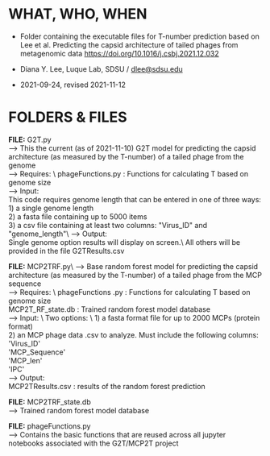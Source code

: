 # WHAT, WHO, WHEN

- Folder containing the executable files for T-number prediction based on Lee et al. Predicting the capsid architecture of tailed phages from metagenomic data https://doi.org/10.1016/j.csbj.2021.12.032

- Diana Y. Lee, Luque Lab, SDSU / dlee@sdsu.edu
- 2021-09-24, revised 2021-11-12


# FOLDERS & FILES

**FILE:** G2T.py\
--> This the current (as of 2021-11-10) G2T model for predicting the capsid architecture (as measured by the T-number) of a tailed phage from the genome\
--> Requires: \ 
    phageFunctions.py  :  Functions for calculating T based on genome size\
--> Input: \
    This code requires genome length that can be entered in one of three ways:\
    1) a single genome length\
    2) a fasta file containing up to 5000 items\
    3) a csv file containing at least two columns: "Virus_ID" and "genome_length"\ 
--> Output: \
    Single genome option results will display on screen.\ 
    All others will be provided in the file G2TResults.csv

**FILE:** MCP2TRF.py\ 
--> Base random forest model for predicting the capsid architecture (as measured by the T-number) of a tailed phage from the MCP sequence \
--> Requires: \ 
    phageFunctions .py  :  Functions for calculating T based on genome size\
    MCP2T_RF_state.db  :  Trained random forest model database\
--> Input: \ 
    Two options: \ 
      1) a fasta format file for up to 2000 MCPs (protein format) \
      2) an MCP phage data .csv to analyze. Must include the following columns:\
        'Virus_ID'\
        'MCP_Sequence'\
        'MCP_len'\
        'IPC'\
--> Output: \
    MCP2TResults.csv  :  results of the random forest prediction


**FILE:** MCP2TRF_state.db \
--> Trained random forest model database

**FILE:** phageFunctions.py \
--> Contains the basic functions that are reused across all jupyter notebooks associated with the G2T/MCP2T project
